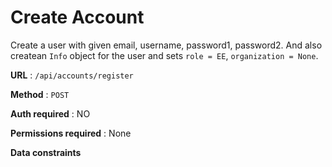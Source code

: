 # Create Account



Create a user with given email, username, password1, password2. And also createan `Info` object for the user and sets `role = EE`, `organization = None`.


**URL** : `/api/accounts/register`

**Method** : `POST`

**Auth required** : NO

**Permissions required** : None

**Data constraints**
